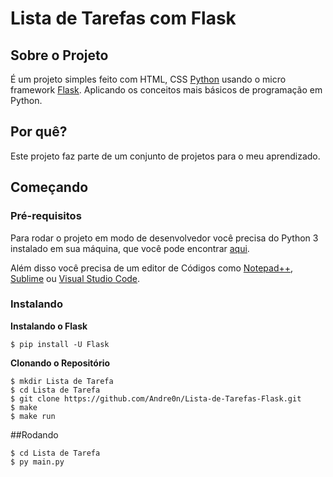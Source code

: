 # Lista de Tarefas com Flask

## Sobre o Projeto

É um projeto simples feito com HTML, CSS  [Python] usando o micro framework [Flask]. Aplicando os conceitos mais básicos de programação em Python.

## Por quê?

Este projeto faz parte de um conjunto de projetos para o meu aprendizado.

## Começando

### Pré-requisitos

Para rodar o projeto em modo de desenvolvedor você precisa do Python 3 instalado em sua máquina, que você pode encontrar [aqui](https://www.python.org/).

Além disso você precisa de um editor de Códigos como [Notepad++](https://notepad-plus-plus.org/downloads/), [Sublime](https://www.sublimetext.com/) ou [Visual Studio Code](https://code.visualstudio.com/).

### Instalando

**Instalando o Flask**

```
$ pip install -U Flask
```

**Clonando o Repositório**

```
$ mkdir Lista de Tarefa
$ cd Lista de Tarefa
$ git clone https://github.com/Andre0n/Lista-de-Tarefas-Flask.git
$ make
$ make run
```

##Rodando

```
$ cd Lista de Tarefa
$ py main.py
```


[Python]: https://www.python.org/
[Flask]: https://flask.palletsprojects.com/en/1.1.x/